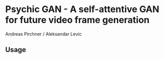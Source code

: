 # Psychic GAN - A self-attentive GAN for future video frame generation
Andreas Pirchner / Aleksandar Levic
## Usage
